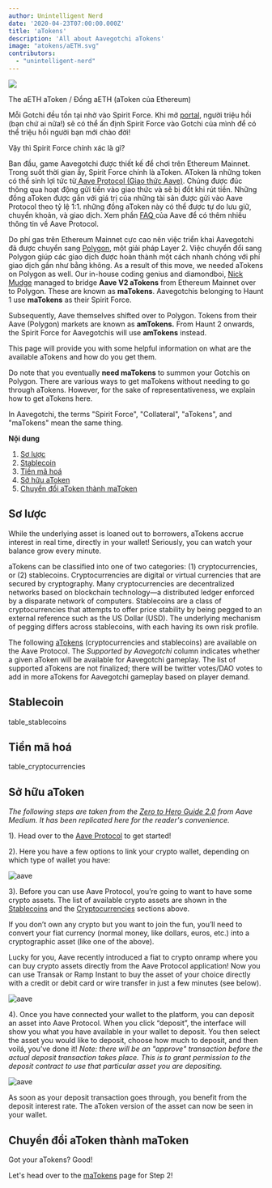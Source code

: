 ```yaml
---
author: Unintelligent Nerd
date: '2020-04-23T07:00:00.000Z'
title: 'aTokens'
description: 'All about Aavegotchi aTokens'
image: "atokens/aETH.svg"
contributors:
  - "unintelligent-nerd"
---
```


<div class="headerImageContainer">
<img class="headerImage" src="/atokens/aETH.png">
<p class="headerImageText">The aETH aToken / Đồng aETH (aToken của Ethereum)</p>
</div>

Mỗi Gotchi đều tồn tại nhờ vào Spirit Force. Khi mở [portal](/portals), người triệu hồi (bạn chứ ai nữa!) sẽ có thể ấn định Spirit Force vào Gotchi của mình để có thể triệu hồi người bạn mới chào đời!

Vậy thì Spirit Force chính xác là gì?

Ban đầu, game Aavegotchi được thiết kế để chơi trên Ethereum Mainnet. Trong suốt thời gian ấy, Spirit Force chính là aToken. AToken là những token có thể sinh lợi tức từ[ Aave Protocol (Giao thức Aave)](https://aave.com). Chúng được đúc thông qua hoạt động gửi tiền vào giao thức và sẽ bị đốt khi rút tiền. Những đồng aToken được gắn với giá trị của những tài sản được gửi vào Aave Protocol theo tỷ lệ 1:1. những đồng aToken này có thể được tự do lưu giữ, chuyển khoản, và giao dịch. Xem phần [FAQ ](https://docs.aave.com/faq/)của Aave để có thêm nhiều thông tin về Aave Protocol.

Do phí gas trên Ethereum Mainnet cực cao nên việc triển khai Aavegotchi đã được chuyển sang [Polygon](/glossary#polygon), một giải pháp Layer 2. Việc chuyển đổi sang Polygon giúp các giao dịch được hoàn thành một cách nhanh chóng với phí giao dịch gần như bằng không. As a result of this move, we needed aTokens on Polygon as well. Our in-house coding genius and diamondboi, [Nick Mudge](/team#nick-mudge) managed to bridge **Aave V2 aTokens** from Ethereum Mainnet over to Polygon. These are known as **maTokens**. Aavegotchis belonging to Haunt 1 use **maTokens** as their Spirit Force.

Subsequently, Aave themselves shifted over to Polygon. Tokens from their Aave (Polygon) markets are known as **amTokens.** From Haunt 2 onwards, the Spirit Force for Aavegotchis will use **amTokens** instead.

This page will provide you with some helpful information on what are the available aTokens and how do you get them.

Do note that you eventually **need maTokens** to summon your Gotchis on Polygon. There are various ways to get maTokens without needing to go through aTokens. However, for the sake of representativeness, we explain how to get aTokens here.

In Aavegotchi, the terms "Spirit Force", "Collateral", "aTokens", and "maTokens" mean the same thing.

<div class="contentsBox">

**Nội dung**

<ol>
<li><a href=#about>Sơ lược</a></li>
<li><a href=#stablecoins>Stablecoin</a></li>
<li><a href=#cryptocurrencies>Tiền mã hoá</a></li>
<li><a href=#getting-atokens>Sở hữu aToken</a></li>
<li><a href=#converting-atokens-into-matokens>Chuyển đổi aToken thành maToken</a></li>
</ol>

</div>

## Sơ lược

While the underlying asset is loaned out to borrowers, aTokens accrue interest in real time, directly in your wallet! Seriously, you can watch your balance grow every minute.

aTokens can be classified into one of two categories: (1) cryptocurrencies, or (2) stablecoins. Cryptocurrencies are digital or virtual currencies that are secured by cryptography. Many cryptocurrencies are decentralized networks based on blockchain technology—a distributed ledger enforced by a disparate network of computers. Stablecoins are a class of cryptocurrencies that attempts to offer price stability by being pegged to an external reference such as the US Dollar (USD). The underlying mechanism of pegging differs across stablecoins, with each having its own risk profile.

The following [aTokens](https://docs.aave.com/developers/deployed-contracts/deployed-contract-instances) (cryptocurrencies and stablecoins) are available on the Aave Protocol. The *Supported by Aavegotchi* column indicates whether a given aToken will be available for Aavegotchi gameplay. The list of supported aTokens are not finalized; there will be twitter votes/DAO votes to add in more aTokens for Aavegotchi gameplay based on player demand.

## Stablecoin

table_stablecoins

## Tiền mã hoá

table_cryptocurrencies

## Sở hữu aToken

*The following steps are taken from the [Zero to Hero Guide 2.0](https://medium.com/aave/zero-to-hero-guide-2-0-dadce0f3e834) from Aave Medium. It has been replicated here for the reader's convenience.*

1). Head over to the <a href = "https://app.aave.com/">Aave Protocol</a> to get started!

2). Here you have a few options to link your crypto wallet, depending on which type of wallet you have:

<img src = "/atokens/connect-your-wallet.png" alt = "aave" class="bodyImage" />

3). Before you can use Aave Protocol, you’re going to want to have some crypto assets. The list of available crypto assets are shown in the <a href=#stablecoins>Stablecoins</a> and the <a href=#cryptocurrencies>Cryptocurrencies</a> sections above.

If you don’t own any crypto but you want to join the fun, you’ll need to convert your fiat currency (normal money, like dollars, euros, etc.) into a cryptographic asset (like one of the above).

Lucky for you, Aave recently introduced a fiat to crypto onramp where you can buy crypto assets directly from the Aave Protocol application! Now you can use Transak or Ramp Instant to buy the asset of your choice directly with a credit or debit card or wire transfer in just a few minutes (see below).

<img src = "/atokens/buy-with-fiat.png" alt = "aave" class="bodyImage" />

4). Once you have connected your wallet to the platform, you can deposit an asset into Aave Protocol. When you click “deposit”, the interface will show you what you have available in your wallet to deposit. You then select the asset you would like to deposit, choose how much to deposit, and then voilá, you’ve done it! *Note: there will be an "approve" transaction before the actual deposit transaction takes place. This is to grant permission to the deposit contract to use that particular asset you are depositing.*

<img src = "/atokens/deposit.gif" alt = "aave" class="bodyImage" />

As soon as your deposit transaction goes through, you benefit from the deposit interest rate. The aToken version of the asset can now be seen in your wallet.

## Chuyển đổi aToken thành maToken

Got your aTokens? Good!

Let's head over to the [maTokens](/matokens) page for Step 2!